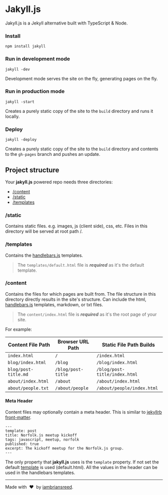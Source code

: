 # Jakyll.js

Jakyll.js is a Jekyll alternative built with TypeScript & Node.

### Install

`npm install jakyll`

### Run in development mode

`jakyll -dev`

Development mode serves the site on the fly, generating pages on the fly.

### Run in production mode

`jakyll -start`

Creates a purely static copy of the site to the `build` directory and runs it locally.

### Deploy

`jakyll -deploy`

Creates a purely static copy of the site to the `build` directory and contents to the `gh-pages` branch and pushes an update.

## Project structure

Your **jakyll.js** powered repo needs three directories:

-   [/content](#content)
-   [/static](#static)
-   [/templates](#templates)

### /static

Contains static files. e.g. images, js (client side), css, etc. Files in this directory will be served at root path /.

### /templates

Contains the [handlebars.js](https://handlebarsjs.com/guide/#what-is-handlebars) templates.

> The `templates/default.html` file is **_required_** as it's the default template.

### /content

Contains the files for which pages are built from. The file structure in this directory directly results in the site's structure. Can include the html, [handlebars.js](https://handlebarsjs.com/guide/#what-is-handlebars) templates, markdown, or txt files.

> The `content/index.html` file is **_required_** as it's the root page of your site.

For example:

| Content File Path    | Browser URL Path   | Static File Path Builds       |
| -------------------- | ------------------ | ----------------------------- |
| `index.html`         | `/`                | `/index.html`                 |
| `blog/index.html`    | `/blog`            | `/blog/index.html`            |
| `blog/post-title.md` | `/blog/post-title` | `/blog/post-title/index.html` |
| `about/index.html`   | `/about`           | `/about/index.html`           |
| `about/people.txt`   | `/about/people`    | `/about/people/index.html`    |

#### Meta Header

Content files may optionally contain a meta header. This is similar to [jekyllrb front-matter](https://jekyllrb.com/docs/front-matter/).

```
---
template: post
title: Norfolk.js meetup kickoff
tags: javascript, meetup, norfolk
published: true
excerpt: The kickoff meetup for the Norfolk.js group.
---
```

The only property that **jakyll.js** uses is the `template` property. If not set the default [template](#templates) is used (default.html). All the values in the header can be used in the handlebars templates.

---

Made with&nbsp;&nbsp;❤️&nbsp;&nbsp;by [iambriansreed](https://iambrian.com).
